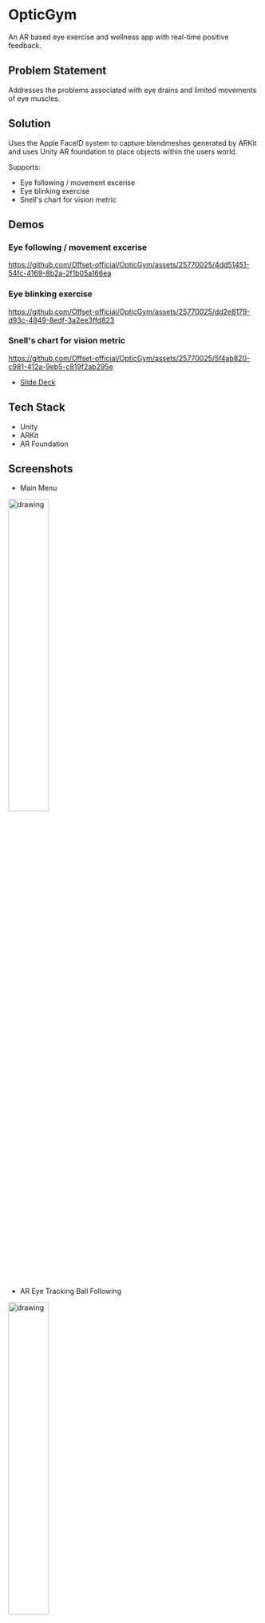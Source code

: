 # OpticGym

An AR based eye exercise and wellness app with real-time positive feedback.

## Problem Statement

Addresses the problems associated with eye drains and limited movements of eye muscles. 

## Solution

Uses the Apple FaceID system to capture blendmeshes generated by ARKit and uses Unity AR foundation to place objects within the users world.

Supports:

- Eye following / movement excerise
- Eye blinking exercise
- Snell's chart for vision metric

## Demos

### Eye following / movement excerise

https://github.com/Offset-official/OpticGym/assets/25770025/4dd51451-54fc-4169-8b2a-2f1b05a166ea

### Eye blinking exercise

https://github.com/Offset-official/OpticGym/assets/25770025/dd2e8179-d93c-4849-8edf-3a2ee3ffd823

### Snell's chart for vision metric

https://github.com/Offset-official/OpticGym/assets/25770025/5f4ab820-c981-412a-9eb5-c819f2ab295e

- [Slide Deck](./demos/slide-deck.pdf)


## Tech Stack

- Unity
- ARKit
- AR Foundation

## Screenshots
- Main Menu
<img src="https://github.com/Offset-official/OpticGym/assets/79493191/84c44e5e-8962-41ac-b60b-6cd50777770a" alt="drawing" width="40%"/>

- AR Eye Tracking Ball Following
<img src="https://github.com/Offset-official/OpticGym/assets/79493191/c685f43b-4a8b-41f3-a333-8997b488ad9e" alt="drawing" width="40%"/>

- AR Blink Test
<img src="https://github.com/Offset-official/OpticGym/assets/79493191/fb143b46-ea21-4d0c-8771-ddca69546cb3" alt="drawing" width="40%"/>

- Visual Acuity Test
<img src="https://github.com/Offset-official/OpticGym/assets/79493191/66a3ef4a-68c1-468c-9f03-ad5df829e6c1" alt="drawing" width="40%"/>
  
## Upcoming Features

- Color Blind Test
<img src="https://github.com/Offset-official/OpticGym/assets/79493191/5a11e847-7df4-4c71-8d6e-90e1bc98cbee" alt="drawing" width="40%"/>

- Direct Connect with Doctors and Hospitals
<img src="https://github.com/Offset-official/OpticGym/assets/79493191/ec4b5321-5cf3-4c50-9fb2-10f35b3386f5" alt="drawing" width="40%"/>


## Credits

Offset 2024. All rights reserved.
